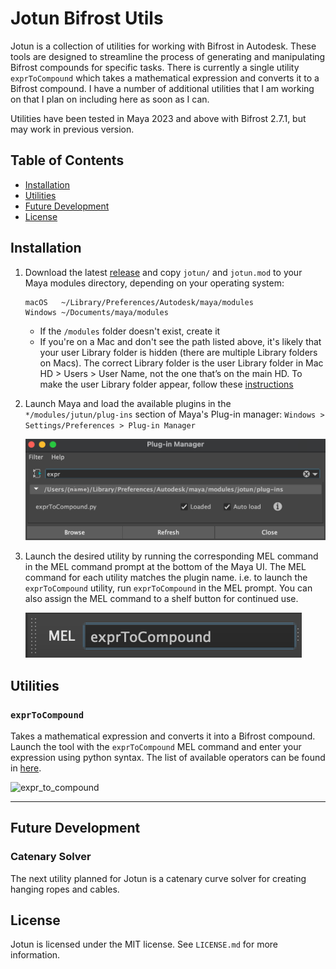 # Jotun Bifrost Utils

Jotun is a collection of utilities for working with Bifrost in Autodesk. These tools are designed to streamline the process of generating and manipulating Bifrost compounds for specific tasks. There is currently a single utility `exprToCompound` which takes a mathematical expression and converts it to a Bifrost compound. I have a number of additional utilities that I am working on that I plan on including here as soon as I can.

Utilities have been tested in Maya 2023 and above with Bifrost 2.7.1, but may work in previous version.

## Table of Contents

- [Installation](#installation)
- [Utilities](#utilities)
- [Future Development](#future-development)
- [License](#license)

## Installation

1. Download the latest [release](https://github.com/evanatherton/jotun_bifrost_utils/releases) and copy `jotun/` and `jotun.mod` to your Maya modules directory, depending on your operating system:
    ```
    macOS   ~/Library/Preferences/Autodesk/maya/modules
    Windows ~/Documents/maya/modules
    ```
   - If the `/modules` folder doesn't exist, create it
   - If you're on a Mac and don't see the path listed above, it's likely that your user Library folder is hidden (there are multiple Library folders on Macs). The correct Library folder is the user Library folder in Mac HD > Users > User Name, not the one that’s on the main HD. To make the user Library folder appear, follow these [instructions](http://osxdaily.com/2013/10/28/show-user-library-folder-os-x-mavericks/)


2. Launch Maya and load the available plugins in the `*/modules/jutun/plug-ins` section of Maya's Plug-in manager: `Windows > Settings/Preferences > Plug-in Manager`

    ![load_plugins](jotun/images/jotun_load_plugins.png)


3. Launch the desired utility by running the corresponding MEL command in the MEL command prompt at the bottom of the Maya UI. The MEL command for each utility matches the plugin name. i.e. to launch the `exprToCompound` utility, run `exprToCompound` in the MEL prompt. You can also assign the MEL command to a shelf button for continued use.

    ![jotun_mel_comand](jotun/images/jotun_mel_command.png)


## Utilities

### `exprToCompound`

Takes a mathematical expression and converts it into a Bifrost compound. Launch the tool with the `exprToCompound` MEL command and enter your expression using python syntax. The list of available operators can be found in [here](jotun/docs/expr_to_compound.md).

![expr_to_compound](jotun/images/expr_to_compound.gif)

---
## Future Development

### Catenary Solver

The next utility planned for Jotun is a catenary curve solver for creating hanging ropes and cables.

## License

Jotun is licensed under the MIT license. See `LICENSE.md` for more information.
